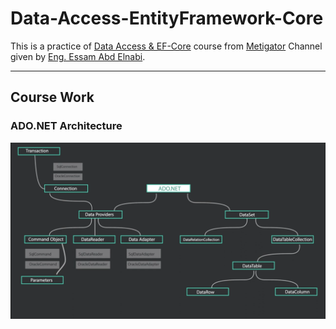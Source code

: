 # Data-Access-EntityFramework-Core

This is a practice of [Data Access & EF-Core](https://www.youtube.com/playlist?list=PL4n1Qos4Tb6QZkbTWJx7wHqEABP8Pg6uv) course from [Metigator](https://www.youtube.com/@Metigator) Channel given by [Eng. Essam Abd Elnabi](https://www.linkedin.com/in/iabdelnabi).

---

## Course Work

### ADO.NET Architecture

![ADO.NET Architecture](/ADO.NET%20Architecture.PNG)